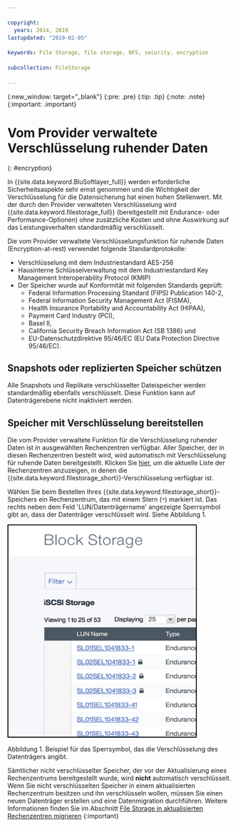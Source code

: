 ```yaml
---

copyright:
  years: 2014, 2019
lastupdated: "2019-02-05"

keywords: File Storage, file storage, NFS, security, encryption

subcollection: FileStorage

---
```

{:new_window: target="_blank"}
{:pre: .pre}
{:tip: .tip}
{:note: .note}
{:important: .important}

# Vom Provider verwaltete Verschlüsselung ruhender Daten
{: #encryption}

In {{site.data.keyword.BluSoftlayer_full}} werden erforderliche Sicherheitsaspekte sehr ernst genommen und die Wichtigkeit der Verschlüsselung für die Datensicherung hat einen hohen Stellenwert. Mit der durch den Provider verwalteten Verschlüsselung wird {{site.data.keyword.filestorage_full}} (bereitgestellt mit Endurance- oder Performance-Optionen) ohne zusätzliche Kosten und ohne Auswirkung auf das Leistungsverhalten standardmäßig verschlüsselt.

Die vom Provider verwaltete Verschlüsselungsfunktion für ruhende Daten (Encryption-at-rest) verwendet folgende Standardprotokolle:

* Verschlüsselung mit dem Industriestandard AES-256
* Hausinterne Schlüsselverwaltung mit dem Industriestandard Key Management Interoperability Protocol (KMIP)
* Der Speicher wurde auf Konformität mit folgenden Standards geprüft:
    - Federal Information Processing Standard (FIPS) Publication 140-2,
    - Federal Information Security Management Act (FISMA),
    - Health Insurance Portability and Accountability Act (HIPAA),
    - Payment Card Industry (PCI),
    - Basel II,
    - California Security Breach Information Act (SB 1386) und
    - EU-Datenschutzdirektive 95/46/EC (EU Data Protection Directive 95/46/EC).

## Snapshots oder replizierten Speicher schützen  

Alle Snapshots und Replikate verschlüsselter Dateispeicher werden standardmäßig ebenfalls verschlüsselt. Diese Funktion kann auf Datenträgerebene nicht inaktiviert werden.

## Speicher mit Verschlüsselung bereitstellen

Die vom Provider verwaltete Funktion für die Verschlüsselung ruhender Daten ist in ausgewählten Rechenzentren verfügbar. Aller Speicher, der in diesen Rechenzentren bestellt wird, wird automatisch mit Verschlüsselung für ruhende Daten bereitgestellt. Klicken Sie [hier](/docs/infrastructure/FileStorage?topic=FileStorage-news), um die aktuelle Liste der Rechenzentren anzuzeigen, in denen die {{site.data.keyword.filestorage_short}}-Verschlüsselung verfügbar ist.

Wählen Sie beim Bestellen Ihres {{site.data.keyword.filestorage_short}}-Speichers ein Rechenzentrum, das mit einem Stern (`*`) markiert ist. Das rechts neben dem Feld 'LUN/Datenträgername' angezeigte Sperrsymbol gibt an, dass der Datenträger verschlüsselt wird. Siehe Abbildung 1.

![Das Sperrsymbol weist darauf hin, dass die LUN verschlüsselt ist.](/images/encryptedstorage.png)
<caption>Abbildung 1. Beispiel für das Sperrsymbol, das die Verschlüsselung des Datenträgers angibt.</caption>

Sämtlicher nicht verschlüsselter Speicher, der vor der Aktualisierung eines Rechenzentrums bereitgestellt wurde, wird **nicht** automatisch verschlüsselt. Wenn Sie nicht verschlüsselten Speicher in einem aktualisierten Rechenzentrum besitzen und ihn verschlüsseln wollen, müssen Sie einen neuen Datenträger erstellen und eine Datenmigration durchführen. Weitere Informationen finden Sie im Abschnitt [File Storage in aktualisierten Rechenzentren migrieren](/docs/infrastructure/FileStorage?topic=FileStorage-migratestorage)
{:important}
